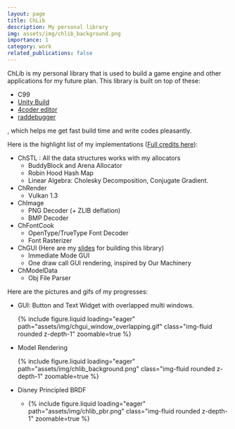 ```yaml
---
layout: page
title: ChLib
description: My personal library
img: assets/img/chlib_background.png
importance: 1
category: work
related_publications: false
---
```


ChLib is my personal library that is used to build a game engine and other applications for my future plan. This library is built on top of these:

* C99
* [Unity Build](https://en.wikipedia.org/wiki/Unity_build)
* [4coder editor](https://4coder.net/)
* [raddebugger](https://github.com/EpicGamesExt/raddebugger)

, which helps me get fast build time and write codes pleasantly.



Here is the highlight list of my implementations ([Full credits here](/blog/2024/ChLib-Full-Credits)):

* ChSTL : All the data structures works with my allocators
  * BuddyBlock and Arena Allocator
  * Robin Hood Hash Map
  * Linear Algebra: Cholesky Decomposition, Conjugate Gradient.
* ChRender
  * Vulkan 1.3
* ChImage
  * PNG Decoder (+ ZLIB deflation)
  * BMP Decoder
* ChFontCook
  * OpenType/TrueType Font Decoder
  * Font Rasterizer
* ChGUI (Here are my [slides](/blog/2024/Building-GUI-from-scratch) for building this library)
  * Immediate Mode GUI
  * One draw call GUI rendering, inspired by Our Machinery
* ChModelData
  * Obj File Parser



Here are the pictures and gifs of my progresses:

* GUI: Button and Text Widget with overlapped multi windows.

  {% include figure.liquid loading="eager" path="assets/img/chgui_window_overlapping.gif" class="img-fluid rounded z-depth-1" zoomable=true %}

* Model Rendering

  {% include figure.liquid loading="eager" path="assets/img/chlib_background.png" class="img-fluid rounded z-depth-1" zoomable=true %}
  
* Disney Principled BRDF

  * {% include figure.liquid loading="eager" path="assets/img/chlib_pbr.png" class="img-fluid rounded z-depth-1" zoomable=true %}

